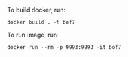 To build docker, run:
```
docker build . -t bof7
```

To run image, run:
```
docker run --rm -p 9993:9993 -it bof7
```